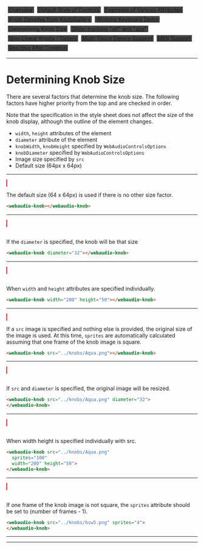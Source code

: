 <script src="../webaudio-controls.js"></script>

<style>
.item{
  background:#444;
  margin:4px;
  padding:0px 3px;
}
webaudio-knob{
  border:1px solid #f00;
}
</style>
<div style="display:flex;width:100%;flex-wrap:wrap">
<div class="item"><a href="./index.html">Overview</a></div>
<div class="item"><a href="./defstyle.html">Default Style of Controls</a></div>
<div class="item"><a href="./attributes.html">Examples of Various Attributes</a></div>
<div class="item"><a href="./knobsamples.html">Knob Samples from KnobGallery</a></div>
<div class="item"><a href="./keyboard.html">Working Keyboard Demo</a></div>
<div class="item">Determining Knob Size</div>
<div class="item"><a href="./tracking.html">Slider tracking "rel" and "abs"</a></div>
<div class="item"><a href="./nonlinear.html">Non-Linear Knobs / Sliders</a></div>
<div class="item"><a href="./multifader.html">Multi-Touch Device Support</a></div>
<div class="item"><a href="./midisupport.html">MIDI Support</a></div>
<div class="item"><a href="./resizetest.html">Resizing After Creation</a></div>
</div>

---

# Determining Knob Size

There are several factors that determine the knob size. The following factors have higher priority from the top and are checked in order.

Note that the specification in the style sheet does not affect the size of the knob display, although the outline of the element changes.

- `width`, `height` attributes of the element
- `diameter` attribute of the element
- `knobWidth`, `knobHeight` specified by `WebAudioControlsOptions`
- `knobDiameter` specified by `WebAudioControlsOptions`
- Image size specified by `src`
- Default size (64px x 64px)

---

<webaudio-knob id="knob1" ></webaudio-knob>
<br/>

The default size (64 x 64px) is used if there is no other size factor.
```html
<webaudio-knob></webaudio-knob>
```

---

<webaudio-knob id="knob2" diameter="32"></webaudio-knob>  
<br/>

If the `diameter` is specified, the knob will be that size
```html
<webaudio-knob diameter="32"></webaudio-knob>
```

---

<webaudio-knob id="knob3" width="200" height="50"></webaudio-knob>  
<br/>

When `width` and `height` attributes are specified individually.
```html
<webaudio-knob width="200" height="50"></webaudio-knob>
```

---


<webaudio-knob id="knob4" src="../knobs/Aqua.png"></webaudio-knob>
<br/>

If a `src` image is specified and nothing else is provided, the original size of the image is used.
At this time, `sprites` are automatically calculated assuming that one frame of the knob image is square.  
```html
<webaudio-knob src="../knobs/Aqua.png"></webaudio-knob>
```

---

<webaudio-knob id="knob5" src="../knobs/Aqua.png" diameter="32"></webaudio-knob>  
<br/>

If `src` and `diameter` is specified, the original image will be resized.
```html
<webaudio-knob src="../knobs/Aqua.png" diameter="32">
</webaudio-knob>
```

---

<webaudio-knob id="knob7" src="../knobs/Aqua.png"
   sprites="100"
   width="200" height="50">
</webaudio-knob>  
<br/>

When width height is specified individually with src.
```html
<webaudio-knob src="../knobs/Aqua.png"
  sprites="100" 
  width="200" height="50">
</webaudio-knob>
```

---
<webaudio-knob id="knob5" src="../knobs/hsw5.png" sprites="4"></webaudio-knob>  
<br/>

If one frame of the knob image is not square, the `sprites` attribute should be set to (number of frames - 1).
```html
<webaudio-knob src="../knobs/hsw5.png" sprites="4">
</webaudio-knob>
```

---


<hr/>


